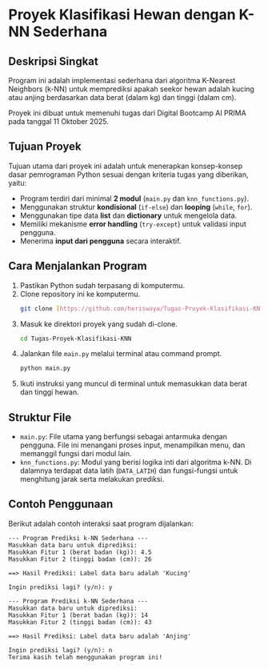 # Proyek Klasifikasi Hewan dengan K-NN Sederhana

## Deskripsi Singkat

Program ini adalah implementasi sederhana dari algoritma K-Nearest Neighbors (k-NN) untuk memprediksi apakah seekor hewan adalah kucing atau anjing berdasarkan data berat (dalam kg) dan tinggi (dalam cm).

Proyek ini dibuat untuk memenuhi tugas dari Digital Bootcamp AI PRIMA pada tanggal 11 Oktober 2025.

## Tujuan Proyek

Tujuan utama dari proyek ini adalah untuk menerapkan konsep-konsep dasar pemrograman Python sesuai dengan kriteria tugas yang diberikan, yaitu:

* Program terdiri dari minimal **2 modul** (`main.py` dan `knn_functions.py`).
* Menggunakan struktur **kondisional** (`if-else`) dan **looping** (`while`, `for`).
* Menggunakan tipe data **list** dan **dictionary** untuk mengelola data.
* Memiliki mekanisme **error handling** (`try-except`) untuk validasi input pengguna.
* Menerima **input dari pengguna** secara interaktif.

## Cara Menjalankan Program

1.  Pastikan Python sudah terpasang di komputermu.
2.  Clone repository ini ke komputermu.
    ```bash
    git clone [https://github.com/heriswaya/Tugas-Proyek-Klasifikasi-KNN.git](https://github.com/heriswaya/Tugas-Proyek-Klasifikasi-KNN.git)
    ```
3.  Masuk ke direktori proyek yang sudah di-clone.
    ```bash
    cd Tugas-Proyek-Klasifikasi-KNN
    ```
4.  Jalankan file `main.py` melalui terminal atau command prompt.
    ```bash
    python main.py
    ```
5.  Ikuti instruksi yang muncul di terminal untuk memasukkan data berat dan tinggi hewan.

## Struktur File

* `main.py`: File utama yang berfungsi sebagai antarmuka dengan pengguna. File ini menangani proses input, menampilkan menu, dan memanggil fungsi dari modul lain.
* `knn_functions.py`: Modul yang berisi logika inti dari algoritma k-NN. Di dalamnya terdapat data latih (`DATA_LATIH`) dan fungsi-fungsi untuk menghitung jarak serta melakukan prediksi.

## Contoh Penggunaan

Berikut adalah contoh interaksi saat program dijalankan:

```
--- Program Prediksi k-NN Sederhana ---
Masukkan data baru untuk diprediksi:
Masukkan Fitur 1 (berat badan (kg)): 4.5
Masukkan Fitur 2 (tinggi badan (cm)): 26

==> Hasil Prediksi: Label data baru adalah 'Kucing'

Ingin prediksi lagi? (y/n): y

--- Program Prediksi k-NN Sederhana ---
Masukkan data baru untuk diprediksi:
Masukkan Fitur 1 (berat badan (kg)): 14
Masukkan Fitur 2 (tinggi badan (cm)): 43

==> Hasil Prediksi: Label data baru adalah 'Anjing'

Ingin prediksi lagi? (y/n): n
Terima kasih telah menggunakan program ini!
```
